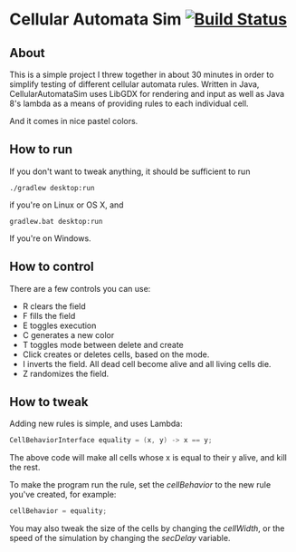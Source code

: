 # Cellular Automata Sim [![Build Status](https://travis-ci.org/DanilaFe/CellularAutomataSim.svg?branch=master)](https://travis-ci.org/DanilaFe/CellularAutomataSim)
## About
This is a simple project I threw together in about 30 minutes in order to simplify testing of different cellular automata rules. 
Written in Java, CellularAutomataSim uses LibGDX for rendering and input as well as Java 8's lambda as a means of providing rules
to each individual cell. 

And it comes in nice pastel colors.
## How to run
If you don't want to tweak anything, it should be sufficient to run
```
./gradlew desktop:run
```
if you're on Linux or OS X, and 

```
gradlew.bat desktop:run
```

If you're on Windows. 

## How to control
There are a few controls you can use:
* R clears the field
* F fills the field
* E toggles execution
* C generates a new color
* T toggles mode between delete and create
* Click creates or deletes cells, based on the mode.
* I inverts the field. All dead cell become alive and all living cells die.
* Z randomizes the field.

## How to tweak
Adding new rules is simple, and uses Lambda: 

```Java
CellBehaviorInterface equality = (x, y) -> x == y;
```

The above code will make all cells whose x is equal to their y alive, and kill the rest.

To make the program run the rule, set the *cellBehavior* to the new rule you've created, for example:

```Java
cellBehavior = equality;
```

You may also tweak the size of the cells by changing the *cellWidth*, or the speed of the simulation by changing the *secDelay* variable.

